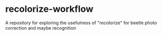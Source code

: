 # recolorize-workflow
A repository for exploring the usefulness of "recolorize" for beetle photo correction and maybe recognition
